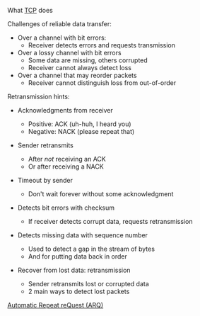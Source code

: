 
What [TCP](TCP/TCP.md) does

Challenges of reliable data transfer:
- Over a channel with bit errors:
	- Receiver detects errors and requests transmission
- Over a lossy channel with bit errors
	- Some data are missing, others corrupted
	- Receiver cannot always detect loss
- Over a channel that may reorder packets
	- Receiver cannot distinguish loss from out-of-order

Retransmission hints:
- Acknowledgments from receiver
	- Positive: ACK (uh-huh, I heard you)
	- Negative: NACK (please repeat that)
- Sender retransmits
	- After *not* receiving an ACK
	- Or after receiving a NACK
- Timeout by sender
	- Don't wait forever without some acknowledgment

- Detects bit errors with checksum
	- If receiver detects corrupt data, requests retransmission
- Detects missing data with sequence number
	- Used to detect a gap in the stream of bytes
	- And for putting data back in order
- Recover from lost data: retransmission
	- Sender retransmits lost or corrupted data
	- 2 main ways to detect lost packets

[Automatic Repeat reQuest (ARQ)](ARQ.md)
